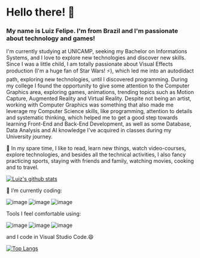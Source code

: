 # Hello there! 👋

<!--
**luizfelipers/luizfelipers** is a ✨ _special_ ✨ repository because its `README.md` (this file) appears on your GitHub profile.

Here are some ideas to get you started:

-  I’m currently working on ...
-
- 👯 I’m looking to collaborate on ...
- 🤔 I’m looking for help with ...
- 💬 Ask me about ...
- 📫 How to reach me: ...
- 😄 Pronouns: ...
- ⚡ Fun fact: ...
-->
### My name is Luiz Felipe. I'm from Brazil and I'm passionate about technology and games!

I'm currently studying at UNICAMP, seeking my Bachelor on Informations Systems, and I love to explore new technologies and discover new skills. Since I was a little child, I am totally passionate about Visual Effects production (I'm a huge fan of Star Wars! ⚡), which led me into an autodidact path, exploring new technologies, until I discovered programming. During my college I found the opportunity to give some attention to the Computer Graphics area, exploring games, animations, trending topics such as Motion Capture, Augmented Reality and Virtual Reality. Despite not being an artist, working with Computer Graphics was something that also made me leverage my Computer Science skills, like programming, attention to details and systematic thinking, which helped me to get a good step towards learning Front-End and Back-End Development, as well as some Database, Data Analysis and AI knowledge I've acquired in classes during my University journey.

🌱 In my spare time, I like to read, learn new things, watch video-courses, explore technologies, and besides all the technical activities, I also fancy practicing sports, staying with friends and family, watching movies, cooking and to travel.

[![Luiz's github stats](https://github-readme-stats.vercel.app/api?username=luizfelipers)](https://github.com/anuraghazra/github-readme-stats) 

 🔭 I’m currently coding:
 
![image](https://img.shields.io/badge/JavaScript-323330?style=for-the-badge&logo=javascript&logoColor=F7DF1E)
![image](https://img.shields.io/badge/Python-3776AB?style=for-the-badge&logo=python&logoColor=white)
![image](https://img.shields.io/badge/C%23-239120?style=for-the-badge&logo=c-sharp&logoColor=white)

Tools I feel comfortable using:

![image](https://img.shields.io/badge/Discord-7289DA?style=for-the-badge&logo=discord&logoColor=white)
![image](https://img.shields.io/badge/Slack-4A154B?style=for-the-badge&logo=slack&logoColor=white)
![image](https://img.shields.io/badge/Microsoft_Office-D83B01?style=for-the-badge&logo=microsoft-office&logoColor=white)

and I code in Visual Studio Code.😄

[![Top Langs](https://github-readme-stats.vercel.app/api/top-langs/?username=luizfelipers&layout=compact)](https://github.com/anuraghazra/github-readme-stats)
